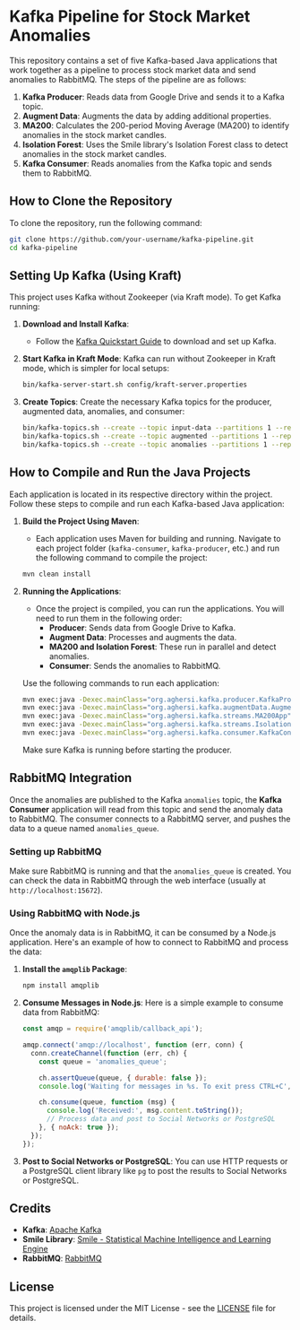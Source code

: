 
# Kafka Pipeline for Stock Market Anomalies

This repository contains a set of five Kafka-based Java applications that work together as a pipeline to process stock market data and send anomalies to RabbitMQ. The steps of the pipeline are as follows:

1. **Kafka Producer**: Reads data from Google Drive and sends it to a Kafka topic.
2. **Augment Data**: Augments the data by adding additional properties.
3. **MA200**: Calculates the 200-period Moving Average (MA200) to identify anomalies in the stock market candles.
4. **Isolation Forest**: Uses the Smile library's Isolation Forest class to detect anomalies in the stock market candles.
5. **Kafka Consumer**: Reads anomalies from the Kafka topic and sends them to RabbitMQ.

## How to Clone the Repository

To clone the repository, run the following command:

```bash
git clone https://github.com/your-username/kafka-pipeline.git
cd kafka-pipeline
```

## Setting Up Kafka (Using Kraft)

This project uses Kafka without Zookeeper (via Kraft mode). To get Kafka running:

1. **Download and Install Kafka**:
   - Follow the [Kafka Quickstart Guide](https://kafka.apache.org/quickstart) to download and set up Kafka.

2. **Start Kafka in Kraft Mode**:
   Kafka can run without Zookeeper in Kraft mode, which is simpler for local setups:
   ```bash
   bin/kafka-server-start.sh config/kraft-server.properties
   ```

3. **Create Topics**:
   Create the necessary Kafka topics for the producer, augmented data, anomalies, and consumer:
   ```bash
   bin/kafka-topics.sh --create --topic input-data --partitions 1 --replication-factor 1 --bootstrap-server localhost:9092
   bin/kafka-topics.sh --create --topic augmented --partitions 1 --replication-factor 1 --bootstrap-server localhost:9092
   bin/kafka-topics.sh --create --topic anomalies --partitions 1 --replication-factor 1 --bootstrap-server localhost:9092
   ```

## How to Compile and Run the Java Projects

Each application is located in its respective directory within the project. Follow these steps to compile and run each Kafka-based Java application:

1. **Build the Project Using Maven**:
   - Each application uses Maven for building and running. Navigate to each project folder (`kafka-consumer`, `kafka-producer`, etc.) and run the following command to compile the project:
   
   ```bash
   mvn clean install
   ```

2. **Running the Applications**:
   - Once the project is compiled, you can run the applications. You will need to run them in the following order:
     - **Producer**: Sends data from Google Drive to Kafka.
     - **Augment Data**: Processes and augments the data.
     - **MA200 and Isolation Forest**: These run in parallel and detect anomalies.
     - **Consumer**: Sends the anomalies to RabbitMQ.

   Use the following commands to run each application:

   ```bash
   mvn exec:java -Dexec.mainClass="org.aghersi.kafka.producer.KafkaProducerApp"
   mvn exec:java -Dexec.mainClass="org.aghersi.kafka.augmentData.AugmentDataApp"
   mvn exec:java -Dexec.mainClass="org.aghersi.kafka.streams.MA200App"
   mvn exec:java -Dexec.mainClass="org.aghersi.kafka.streams.IsolationForestApp"
   mvn exec:java -Dexec.mainClass="org.aghersi.kafka.consumer.KafkaConsumerApp"
   ```

   Make sure Kafka is running before starting the producer.

## RabbitMQ Integration

Once the anomalies are published to the Kafka `anomalies` topic, the **Kafka Consumer** application will read from this topic and send the anomaly data to RabbitMQ. The consumer connects to a RabbitMQ server, and pushes the data to a queue named `anomalies_queue`.

### Setting up RabbitMQ

Make sure RabbitMQ is running and that the `anomalies_queue` is created. You can check the data in RabbitMQ through the web interface (usually at `http://localhost:15672`).

### Using RabbitMQ with Node.js

Once the anomaly data is in RabbitMQ, it can be consumed by a Node.js application. Here's an example of how to connect to RabbitMQ and process the data:

1. **Install the `amqplib` Package**:
   ```bash
   npm install amqplib
   ```

2. **Consume Messages in Node.js**:
   Here is a simple example to consume data from RabbitMQ:
   ```javascript
   const amqp = require('amqplib/callback_api');

   amqp.connect('amqp://localhost', function (err, conn) {
     conn.createChannel(function (err, ch) {
       const queue = 'anomalies_queue';

       ch.assertQueue(queue, { durable: false });
       console.log('Waiting for messages in %s. To exit press CTRL+C', queue);

       ch.consume(queue, function (msg) {
         console.log('Received:', msg.content.toString());
         // Process data and post to Social Networks or PostgreSQL
       }, { noAck: true });
     });
   });
   ```

3. **Post to Social Networks or PostgreSQL**:
   You can use HTTP requests or a PostgreSQL client library like `pg` to post the results to Social Networks or PostgreSQL.

## Credits

- **Kafka**: [Apache Kafka](https://kafka.apache.org/)
- **Smile Library**: [Smile - Statistical Machine Intelligence and Learning Engine](https://haifengl.github.io/smile/)
- **RabbitMQ**: [RabbitMQ](https://www.rabbitmq.com/)

## License

This project is licensed under the MIT License - see the [LICENSE](LICENSE) file for details.
